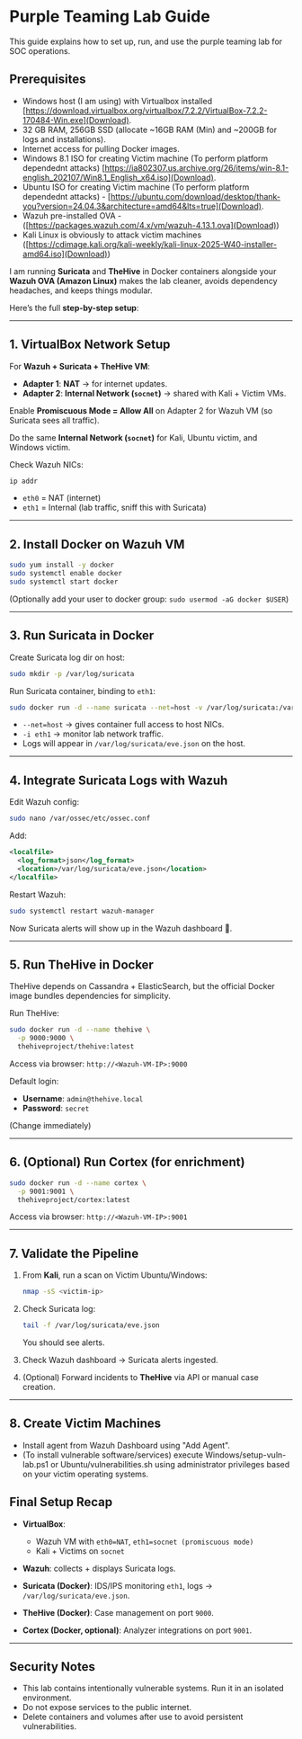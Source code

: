 # Purple Teaming Lab Guide

This guide explains how to set up, run, and use the purple teaming lab for SOC operations.

## Prerequisites
- Windows host (I am using) with Virtualbox installed [https://download.virtualbox.org/virtualbox/7.2.2/VirtualBox-7.2.2-170484-Win.exe](Download).
- 32 GB RAM, 256GB SSD (allocate ~16GB RAM (Min) and ~200GB for logs and installations).
- Internet access for pulling Docker images.
- Windows 8.1 ISO for creating Victim machine (To perform platform dependednt attacks) [https://ia802307.us.archive.org/26/items/win-8.1-english_202107/Win8.1_English_x64.iso](Download).
- Ubuntu ISO for creating Victim machine (To perform platform dependednt attacks) - [https://ubuntu.com/download/desktop/thank-you?version=24.04.3&architecture=amd64&lts=true](Download).
- Wazuh pre-installed OVA - ([https://packages.wazuh.com/4.x/vm/wazuh-4.13.1.ova](Download))
- Kali Linux is obviously to attack victim machines ([https://cdimage.kali.org/kali-weekly/kali-linux-2025-W40-installer-amd64.iso](Download))

I am running **Suricata** and **TheHive** in Docker containers alongside your **Wazuh OVA (Amazon Linux)** makes the lab cleaner, avoids dependency headaches, and keeps things modular.

Here’s the full **step-by-step setup**:

---

## 1. VirtualBox Network Setup

For **Wazuh + Suricata + TheHive VM**:

* **Adapter 1**: **NAT** → for internet updates.
* **Adapter 2**: **Internal Network (`socnet`)** → shared with Kali + Victim VMs.

Enable **Promiscuous Mode = Allow All** on Adapter 2 for Wazuh VM (so Suricata sees all traffic).

Do the same **Internal Network (`socnet`)** for Kali, Ubuntu victim, and Windows victim.

Check Wazuh NICs:

```bash
ip addr
```

* `eth0` = NAT (internet)
* `eth1` = Internal (lab traffic, sniff this with Suricata)

---

## 2. Install Docker on Wazuh VM

```bash
sudo yum install -y docker
sudo systemctl enable docker
sudo systemctl start docker
```

(Optionally add your user to docker group: `sudo usermod -aG docker $USER`)

---

## 3. Run Suricata in Docker

Create Suricata log dir on host:

```bash
sudo mkdir -p /var/log/suricata
```

Run Suricata container, binding to `eth1`:

```bash
sudo docker run -d --name suricata --net=host -v /var/log/suricata:/var/log/suricata jasonish/suricata:latest -i eth1
```

* `--net=host` → gives container full access to host NICs.
* `-i eth1` → monitor lab network traffic.
* Logs will appear in `/var/log/suricata/eve.json` on the host.

---

## 4. Integrate Suricata Logs with Wazuh

Edit Wazuh config:

```bash
sudo nano /var/ossec/etc/ossec.conf
```

Add:

```xml
<localfile>
  <log_format>json</log_format>
  <location>/var/log/suricata/eve.json</location>
</localfile>
```

Restart Wazuh:

```bash
sudo systemctl restart wazuh-manager
```

Now Suricata alerts will show up in the Wazuh dashboard 🎯.

---

## 5. Run TheHive in Docker

TheHive depends on Cassandra + ElasticSearch, but the official Docker image bundles dependencies for simplicity.

Run TheHive:

```bash
sudo docker run -d --name thehive \
  -p 9000:9000 \
  thehiveproject/thehive:latest
```

Access via browser:
`http://<Wazuh-VM-IP>:9000`

Default login:

* **Username**: `admin@thehive.local`
* **Password**: `secret`

(Change immediately)

---

## 6. (Optional) Run Cortex (for enrichment)

```bash
sudo docker run -d --name cortex \
  -p 9001:9001 \
  thehiveproject/cortex:latest
```

Access via browser:
`http://<Wazuh-VM-IP>:9001`

---

## 7. Validate the Pipeline

1. From **Kali**, run a scan on Victim Ubuntu/Windows:

   ```bash
   nmap -sS <victim-ip>
   ```
2. Check Suricata log:

   ```bash
   tail -f /var/log/suricata/eve.json
   ```

   You should see alerts.
3. Check Wazuh dashboard → Suricata alerts ingested.
4. (Optional) Forward incidents to **TheHive** via API or manual case creation.

---

## 8. Create Victim Machines
 * Install agent from Wazuh Dashboard using "Add Agent".
 * (To install vulnerable software/services) execute Windows/setup-vuln-lab.ps1 or Ubuntu/vulnerabilities.sh using administrator privileges based on your victim operating systems.


## Final Setup Recap

* **VirtualBox**:

  * Wazuh VM with `eth0=NAT`, `eth1=socnet (promiscuous mode)`
  * Kali + Victims on `socnet`
* **Wazuh**: collects + displays Suricata logs.
* **Suricata (Docker)**: IDS/IPS monitoring `eth1`, logs → `/var/log/suricata/eve.json`.
* **TheHive (Docker)**: Case management on port `9000`.
* **Cortex (Docker, optional)**: Analyzer integrations on port `9001`.

---



## Security Notes
- This lab contains intentionally vulnerable systems. Run it in an isolated environment.
- Do not expose services to the public internet.
- Delete containers and volumes after use to avoid persistent vulnerabilities.
